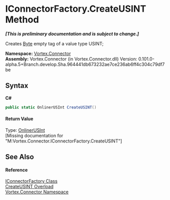 # IConnectorFactory.CreateUSINT Method 
 _**\[This is preliminary documentation and is subject to change.\]**_

Creates <a href="http://msdn2.microsoft.com/en-us/library/yyb1w04y" target="_blank">Byte</a> empty tag of a value type USINT;

**Namespace:**&nbsp;<a href="N_Vortex_Connector.md">Vortex.Connector</a><br />**Assembly:**&nbsp;Vortex.Connector (in Vortex.Connector.dll) Version: 0.101.0-alpha.5+Branch.develop.Sha.964441db673232ae7ce236ab6ff4c304c79df7be

## Syntax

**C#**<br />
``` C#
public static OnlinerUSInt CreateUSINT()
```


#### Return Value
Type: <a href="T_Vortex_Connector_ValueTypes_OnlinerUSInt.md">OnlinerUSInt</a><br />\[Missing <returns> documentation for "M:Vortex.Connector.IConnectorFactory.CreateUSINT"\]

## See Also


#### Reference
<a href="T_Vortex_Connector_IConnectorFactory.md">IConnectorFactory Class</a><br /><a href="Overload_Vortex_Connector_IConnectorFactory_CreateUSINT.md">CreateUSINT Overload</a><br /><a href="N_Vortex_Connector.md">Vortex.Connector Namespace</a><br />